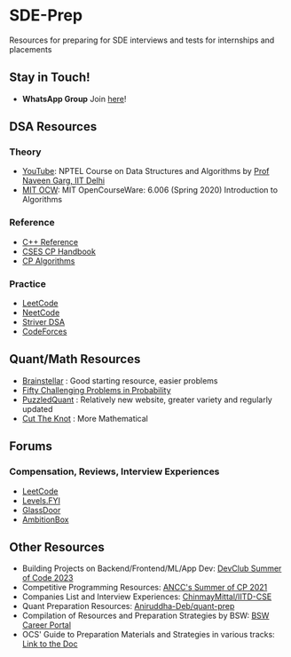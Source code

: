 # SDE-Prep
Resources for preparing for SDE interviews and tests for internships and placements


## Stay in Touch!
- **WhatsApp Group** Join [here](https://chat.whatsapp.com/ErqzfF3LBUPBRORZqJHm4r)!

## DSA Resources

### Theory
- [YouTube](https://www.youtube.com/playlist?list=PLBF3763AF2E1C572F): NPTEL Course on Data Structures and Algorithms by [Prof Naveen Garg, IIT Delhi](https://www.cse.iitd.ac.in/~naveen/)
- [MIT OCW](https://ocw.mit.edu/courses/6-006-introduction-to-algorithms-spring-2020/): MIT OpenCourseWare: 6.006 (Spring 2020) Introduction to Algorithms

### Reference
- [C++ Reference](https://cppreference.com/)
- [CSES CP Handbook](https://cses.fi/book/book.pdf)
- [CP Algorithms](https://cp-algorithms.com/)

### Practice
- [LeetCode](https://leetcode.com/)
- [NeetCode](https://neetcode.io/)
- [Striver DSA](https://takeuforward.org/strivers-a2z-dsa-course/strivers-a2z-dsa-course-sheet-2/)
- [CodeForces](https://codeforces.com/)

## Quant/Math Resources  

- [Brainstellar](https://brainstellar.com/) : Good starting resource, easier problems
- [Fifty Challenging Problems in Probability](https://www.amazon.in/Challenging-Problems-Probability-Solutions-Mathematics/dp/0486653552)
- [PuzzledQuant](https://www.puzzledquant.com/) : Relatively new website, greater variety and regularly updated
- [Cut The Knot](https://cut-the-knot.org/) : More Mathematical 

## Forums

### Compensation, Reviews, Interview Experiences
- [LeetCode](https://leetcode.com/discuss)
- [Levels.FYI](https://www.levels.fyi/)
- [GlassDoor](https://www.glassdoor.co.in/Reviews/index.htm)
- [AmbitionBox](https://www.ambitionbox.com/reviews)


## Other Resources
- Building Projects on Backend/Frontend/ML/App Dev: [DevClub Summer of Code 2023](https://github.com/devclub-iitd/summer-of-code-2024)
- Competitive Programming Resources: [ANCC's Summer of CP 2021](https://ancc-iitd.github.io/competitive-programming-resources/)
- Companies List and Interview Experiences: [ChinmayMittal/IITD-CSE](https://github.com/ChinmayMittal/IITD-CSE/tree/main/3rd-year/internship-season)
- Quant Preparation Resources: [Aniruddha-Deb/quant-prep](https://github.com/Aniruddha-Deb/quant-prep)
- Compilation of Resources and Preparation Strategies by BSW: [BSW Career Portal](https://bswcareerportal.iitd.ac.in)
- OCS' Guide to Preparation Materials and Strategies in various tracks: [Link to the Doc](https://owncloud.iitd.ac.in/nextcloud/index.php/s/3XW3mRbnbbm8YH9)